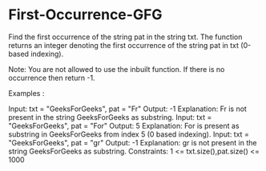 # First-Occurrence-GFG
Find the first occurrence of the string pat in the string txt. The function returns an integer denoting the first occurrence of the string pat in txt (0-based indexing).

Note: You are not allowed to use the inbuilt function. If there is no occurrence then return -1.

Examples :

Input: txt = "GeeksForGeeks", pat = "Fr"
Output: -1
Explanation: Fr is not present in the string GeeksForGeeks as substring.
Input: txt = "GeeksForGeeks", pat = "For"
Output: 5
Explanation: For is present as substring in GeeksForGeeks from index 5 (0 based indexing).
Input: txt = "GeeksForGeeks", pat = "gr"
Output: -1
Explanation: gr is not present in the string GeeksForGeeks as substring.
Constraints:
1 <= txt.size(),pat.size() <= 1000
